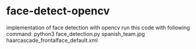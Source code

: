 # face-detect-opencv
implementation of face detection with opencv
run this code with following command:
python3 face_detection.py spanish_team.jpg haarcascade_frontalface_default.xml 

